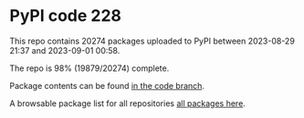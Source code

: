 # PyPI code 228

This repo contains 20274 packages uploaded to PyPI between 
2023-08-29 21:37 and 2023-09-01 00:58.

The repo is 98% (19879/20274) complete.

Package contents can be found [in the code branch](https://github.com/pypi-data/pypi-mirror-228/tree/code/packages).

A browsable package list for all repositories [all packages here](https://pypi-data.github.io/website/repositories/pypi-mirror-228).


